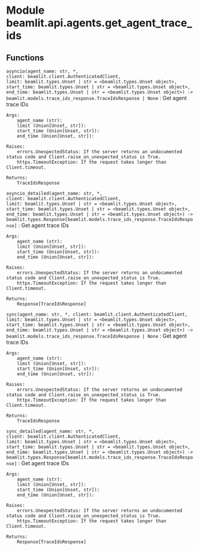 Module beamlit.api.agents.get_agent_trace_ids
=============================================

Functions
---------

`asyncio(agent_name: str, *, client: beamlit.client.AuthenticatedClient, limit: beamlit.types.Unset | str = <beamlit.types.Unset object>, start_time: beamlit.types.Unset | str = <beamlit.types.Unset object>, end_time: beamlit.types.Unset | str = <beamlit.types.Unset object>) ‑> beamlit.models.trace_ids_response.TraceIdsResponse | None`
:   Get agent trace IDs
    
    Args:
        agent_name (str):
        limit (Union[Unset, str]):
        start_time (Union[Unset, str]):
        end_time (Union[Unset, str]):
    
    Raises:
        errors.UnexpectedStatus: If the server returns an undocumented status code and Client.raise_on_unexpected_status is True.
        httpx.TimeoutException: If the request takes longer than Client.timeout.
    
    Returns:
        TraceIdsResponse

`asyncio_detailed(agent_name: str, *, client: beamlit.client.AuthenticatedClient, limit: beamlit.types.Unset | str = <beamlit.types.Unset object>, start_time: beamlit.types.Unset | str = <beamlit.types.Unset object>, end_time: beamlit.types.Unset | str = <beamlit.types.Unset object>) ‑> beamlit.types.Response[beamlit.models.trace_ids_response.TraceIdsResponse]`
:   Get agent trace IDs
    
    Args:
        agent_name (str):
        limit (Union[Unset, str]):
        start_time (Union[Unset, str]):
        end_time (Union[Unset, str]):
    
    Raises:
        errors.UnexpectedStatus: If the server returns an undocumented status code and Client.raise_on_unexpected_status is True.
        httpx.TimeoutException: If the request takes longer than Client.timeout.
    
    Returns:
        Response[TraceIdsResponse]

`sync(agent_name: str, *, client: beamlit.client.AuthenticatedClient, limit: beamlit.types.Unset | str = <beamlit.types.Unset object>, start_time: beamlit.types.Unset | str = <beamlit.types.Unset object>, end_time: beamlit.types.Unset | str = <beamlit.types.Unset object>) ‑> beamlit.models.trace_ids_response.TraceIdsResponse | None`
:   Get agent trace IDs
    
    Args:
        agent_name (str):
        limit (Union[Unset, str]):
        start_time (Union[Unset, str]):
        end_time (Union[Unset, str]):
    
    Raises:
        errors.UnexpectedStatus: If the server returns an undocumented status code and Client.raise_on_unexpected_status is True.
        httpx.TimeoutException: If the request takes longer than Client.timeout.
    
    Returns:
        TraceIdsResponse

`sync_detailed(agent_name: str, *, client: beamlit.client.AuthenticatedClient, limit: beamlit.types.Unset | str = <beamlit.types.Unset object>, start_time: beamlit.types.Unset | str = <beamlit.types.Unset object>, end_time: beamlit.types.Unset | str = <beamlit.types.Unset object>) ‑> beamlit.types.Response[beamlit.models.trace_ids_response.TraceIdsResponse]`
:   Get agent trace IDs
    
    Args:
        agent_name (str):
        limit (Union[Unset, str]):
        start_time (Union[Unset, str]):
        end_time (Union[Unset, str]):
    
    Raises:
        errors.UnexpectedStatus: If the server returns an undocumented status code and Client.raise_on_unexpected_status is True.
        httpx.TimeoutException: If the request takes longer than Client.timeout.
    
    Returns:
        Response[TraceIdsResponse]